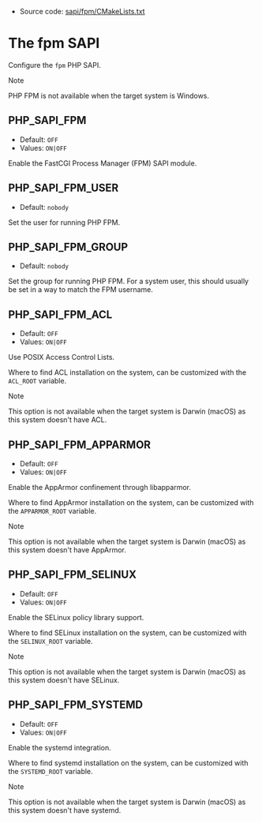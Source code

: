 <!-- This is auto-generated file. -->
* Source code: [sapi/fpm/CMakeLists.txt](https://github.com/petk/php-build-system/blob/master/cmake/sapi/fpm/CMakeLists.txt)

# The fpm SAPI

Configure the `fpm` PHP SAPI.

> [!NOTE]
> PHP FPM is not available when the target system is Windows.

## PHP_SAPI_FPM

* Default: `OFF`
* Values: `ON|OFF`

Enable the FastCGI Process Manager (FPM) SAPI module.

## PHP_SAPI_FPM_USER

* Default: `nobody`

Set the user for running PHP FPM.

## PHP_SAPI_FPM_GROUP

* Default: `nobody`

Set the group for running PHP FPM. For a system user, this should usually be set
in a way to match the FPM username.

## PHP_SAPI_FPM_ACL

* Default: `OFF`
* Values: `ON|OFF`

Use POSIX Access Control Lists.

Where to find ACL installation on the system, can be customized with the
`ACL_ROOT` variable.

> [!NOTE]
> This option is not available when the target system is Darwin (macOS) as this
> system doesn't have ACL.

## PHP_SAPI_FPM_APPARMOR

* Default: `OFF`
* Values: `ON|OFF`

Enable the AppArmor confinement through libapparmor.

Where to find AppArmor installation on the system, can be customized with the
`APPARMOR_ROOT` variable.

> [!NOTE]
> This option is not available when the target system is Darwin (macOS) as this
> system doesn't have AppArmor.

## PHP_SAPI_FPM_SELINUX

* Default: `OFF`
* Values: `ON|OFF`

Enable the SELinux policy library support.

Where to find SELinux installation on the system, can be customized with the
`SELINUX_ROOT` variable.

> [!NOTE]
> This option is not available when the target system is Darwin (macOS) as this
> system doesn't have SELinux.

## PHP_SAPI_FPM_SYSTEMD

* Default: `OFF`
* Values: `ON|OFF`

Enable the systemd integration.

Where to find systemd installation on the system, can be customized with the
`SYSTEMD_ROOT` variable.

> [!NOTE]
> This option is not available when the target system is Darwin (macOS) as this
> system doesn't have systemd.
